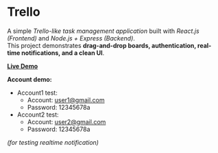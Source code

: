 # **Trello**

A simple *Trello-like task management application* built with *React.js (Frontend)* and *Node.js + Express (Backend)*.  
This project demonstrates **drag-and-drop boards, authentication, real-time notifications, and a clean UI**.

**[Live Demo](https://trellodnd.netlify.app/)**

**Account demo:**

- Account1 test:
  - Account: user1@gmail.com
  - Password: 12345678a
- Account2 test:
  - Account: user2@gmail.com
  - Password: 12345678a

_(for testing realtime notification)_

